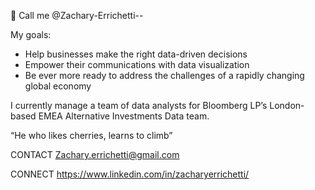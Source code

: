 👋 Call me @Zachary-Errichetti--

My goals:
- Help businesses make the right data-driven decisions 
- Empower their communications with data visualization
- Be ever more ready to address the challenges of a rapidly changing global economy

I currently manage a team of data analysts for Bloomberg LP’s London-based EMEA Alternative Investments Data team.

“He who likes cherries, learns to climb”

CONTACT
Zachary.errichetti@gmail.com

CONNECT
https://www.linkedin.com/in/zacharyerrichetti/ 

<!---
Zachary-Errichetti/Zachary-Errichetti is a ✨ special ✨ repository because its `README.md` (this file) appears on your GitHub profile.
You can click the Preview link to take a look at your changes.
--->
